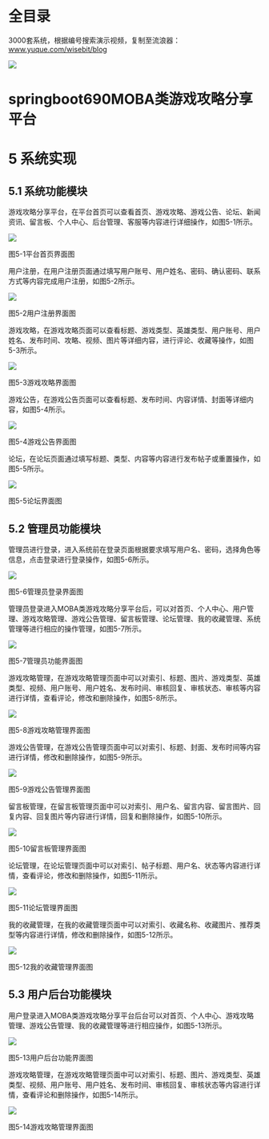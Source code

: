 # 全目录

3000套系统，根据编号搜索演示视频，复制至流浪器：www.yuque.com/wisebit/blog


![](https://bitwise.oss-cn-heyuan.aliyuncs.com/2024/11/06/qq_wechat.png)
# springboot690MOBA类游戏攻略分享平台
# 5 系统实现
## 5.1  系统功能模块
游戏攻略分享平台，在平台首页可以查看首页、游戏攻略、游戏公告、论坛、新闻资讯、留言板、个人中心、后台管理、客服等内容进行详细操作，如图5-1所示。

![](/md/blog.017.png)

图5-1平台首页界面图

用户注册，在用户注册页面通过填写用户账号、用户姓名、密码、确认密码、联系方式等内容完成用户注册，如图5-2所示。

![](/md/blog.018.jpeg)

图5-2用户注册界面图

游戏攻略，在游戏攻略页面可以查看标题、游戏类型、英雄类型、用户账号、用户姓名、发布时间、攻略、视频、图片等详细内容，进行评论、收藏等操作，如图5-3所示。

![](/md/blog.019.png)

图5-3游戏攻略界面图

游戏公告，在游戏公告页面可以查看标题、发布时间、内容详情、封面等详细内容，如图5-4所示。

![](/md/blog.020.png)

图5-4游戏公告界面图

论坛，在论坛页面通过填写标题、类型、内容等内容进行发布帖子或重置操作，如图5-5所示。

![](/md/blog.021.png)

图5-5论坛界面图

## 5.2  管理员功能模块
管理员进行登录，进入系统前在登录页面根据要求填写用户名、密码，选择角色等信息，点击登录进行登录操作，如图5-6所示。

![](/md/blog.022.png)

图5-6管理员登录界面图

管理员登录进入MOBA类游戏攻略分享平台后，可以对首页、个人中心、用户管理、游戏攻略管理、游戏公告管理、留言板管理、论坛管理、我的收藏管理、系统管理等进行相应的操作管理，如图5-7所示。

![](/md/blog.023.png)

图5-7管理员功能界面图

游戏攻略管理，在游戏攻略管理页面中可以对索引、标题、图片、游戏类型、英雄类型、视频、用户账号、用户姓名、发布时间、审核回复、审核状态、审核等内容进行详情，查看评论，修改和删除操作，如图5-8所示。

![](/md/blog.024.png)

图5-8游戏攻略管理界面图

游戏公告管理，在游戏公告管理页面中可以对索引、标题、封面、发布时间等内容进行详情，修改和删除操作，如图5-9所示。

![](/md/blog.025.png)

图5-9游戏公告管理界面图

留言板管理，在留言板管理页面中可以对索引、用户名、留言内容、留言图片、回复内容、回复图片等内容进行详情，回复和删除操作，如图5-10所示。

![](/md/blog.026.png)

图5-10留言板管理界面图

论坛管理，在论坛管理页面中可以对索引、帖子标题、用户名、状态等内容进行详情，查看评论，修改和删除操作，如图5-11所示。

![](/md/blog.027.png)

图5-11论坛管理界面图

我的收藏管理，在我的收藏管理页面中可以对索引、收藏名称、收藏图片、推荐类型等内容进行详情，修改和删除操作，如图5-12所示。

![](/md/blog.028.png)

图5-12我的收藏管理界面图

## 5.3  用户后台功能模块
用户登录进入MOBA类游戏攻略分享平台后台可以对首页、个人中心、游戏攻略管理、游戏公告管理、我的收藏管理等进行相应操作，如图5-13所示。

![](/md/blog.029.png)

图5-13用户后台功能界面图

游戏攻略管理，在游戏攻略管理页面中可以对索引、标题、图片、游戏类型、英雄类型、视频、用户账号、用户姓名、发布时间、审核回复、审核状态等内容进行详情，查看评论和删除操作，如图5-14所示。

![](/md/blog.030.png)

图5-14游戏攻略管理界面图



